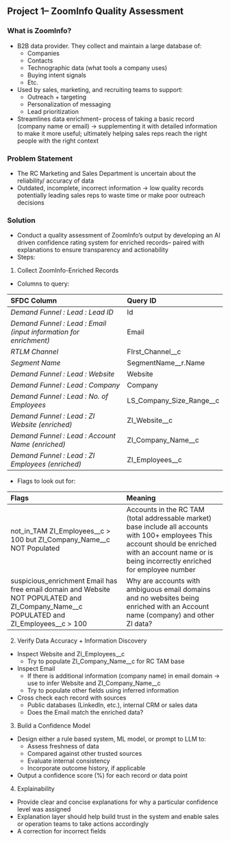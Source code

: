 ## **Project 1– ZoomInfo Quality Assessment**

### **What is ZoomInfo?** 

* B2B data provider. They collect and maintain a large database of:   
  * Companies   
  * Contacts  
  * Technographic data (what tools a company uses)   
  * Buying intent signals   
  * Etc.  
* Used by sales, marketing, and recruiting teams to support:   
  * Outreach \+ targeting   
  * Personalization of messaging   
  * Lead prioritization  
* Streamlines data enrichment– process of taking a basic record (company name or email) → supplementing it with detailed information to make it more useful; ultimately helping sales reps reach the right people with the right context 

### **Problem Statement**

* The RC Marketing and Sales Department is uncertain about the reliability/ accuracy of data   
* Outdated, incomplete, incorrect information → low quality records potentially leading sales reps to waste time or make poor outreach decisions 

### **Solution**

* Conduct a quality assessment of ZoomInfo’s output by developing an AI driven confidence rating system for enriched records– paired with explanations to ensure transparency and actionability   
* Steps:    
1. Collect ZoomInfo-Enriched Records  
* Columns to query: 

| SFDC Column | Query ID  |
| :---- | :---- |
| *Demand Funnel : Lead : Lead ID* | Id |
| *Demand Funnel : Lead : Email (input information for enrichment)*  | Email |
| *RTLM Channel* | FIrst\_Channel\_\_c  |
| *Segment Name* | SegmentName\_\_r.Name |
| *Demand Funnel : Lead : Website*  | Website |
| *Demand Funnel : Lead : Company* | Company  |
| *Demand Funnel : Lead : No. of Employees*  | LS\_Company\_Size\_Range\_\_c |
| *Demand Funnel : Lead : ZI Website (enriched)* | ZI\_Website\_\_c |
| *Demand Funnel : Lead : Account Name (enriched)*  | ZI\_Company\_Name\_\_c |
| *Demand Funnel : Lead : ZI Employees (enriched)*  | ZI\_Employees\_\_c |

* Flags to look out for: 

| Flags | Meaning  |
| :---- | :---- |
| not\_in\_TAM ZI\_Employees\_\_c \> 100 but ZI\_Company\_Name\_\_c NOT Populated | Accounts in the RC TAM (total addressable market) base include all accounts with 100+ employees This account should be enriched with an account name or is being incorrectly enriched for employee number |
| suspicious\_enrichment Email has free email domain and Website NOT POPULATED and ZI\_Company\_Name\_\_c POPULATED and ZI\_Employees\_\_c \> 100 | Why are accounts with ambiguous email domains and no websites being enriched with an Account name (company) and other ZI data?  |

2. Verify Data Accuracy \+ Information Discovery    
* Inspect Website and ZI\_Employees\_\_c  
  * Try to populate ZI\_Company\_Name\_\_c for RC TAM base  
* Inspect Email  
  * If there is additional information (company name) in email domain → use to infer Website and ZI\_Company\_Name\_\_c  
  * Try to populate other fields using inferred information   
* Cross check each record with sources  
  * Public databases (LinkedIn, etc.), internal CRM or sales data  
  * Does the Email match the enriched data? 

    

3. Build a Confidence Model   
* Design either a rule based system, ML model, or prompt to LLM to:   
  * Assess freshness of data  
  * Compared against other trusted sources   
  * Evaluate internal consistency   
  * Incorporate outcome history, if applicable  
* Output a confidence score (%) for each record or data point   
4. Explainability   
* Provide clear and concise explanations for why a particular confidence level was assigned  
* Explanation layer should help build trust in the system and enable sales or operation teams to take actions accordingly  
* A correction for incorrect fields